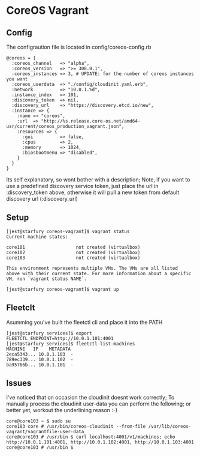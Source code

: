 CoreOS Vagrant
==============

Config
--------

The configraution file is located in config/coreos-config.rb

    @coreos = {
      :coreos_channel   => "alpha",
      :coreos_version   => ">= 308.0.1",
      :coreos_instances => 3, # UPDATE: for the number of coreos instances you want
      :coreos_userdata  => "./config/cloudinit.yaml.erb",
      :network          => "10.0.1.%d",
      :instance_index   => 101,
      :discovery_token  => nil,
      :discovery_url    => "https://discovery.etcd.io/new",
      :instance => {
        :name => "coreos",
        :url  => "http://%s.release.core-os.net/amd64-usr/current/coreos_production_vagrant.json",
        :resources => {
          :gui          => false,
          :cpus         => 2,
          :memory       => 1024,
          :biosbootmenu => "disabled",
        }
      }
    }

Its self explanatory, so wont bother with a description; Note, if you want to use a predefined discovery service token, just place the url in :discovery_token above, otherwise it will pull a new token from default discovery url (:discovery_url)

Setup
--------

    [jest@starfury coreos-vagrant]$ vagrant status
    Current machine states:
  
    core101                   not created (virtualbox)
    core102                   not created (virtualbox)
    core103                   not created (virtualbox)
  
    This environment represents multiple VMs. The VMs are all listed
    above with their current state. For more information about a specific
    VM, run `vagrant status NAME`.
  
    [jest@starfury coreos-vagrant]$ vagrant up


Fleetclt
--------

Asumming you've built the fleetctl cli and place it into the PATH

    [jest@starfury services]$ export FLEETCTL_ENDPOINT=http://10.0.1.101:4001
    [jest@starfury services]$ fleetctl list-machines
    MACHINE   IP    METADATA
    2eca5343... 10.0.1.103  -
    789ec339... 10.0.1.102  -
    ba95766b... 10.0.1.101  -

Issues
--------

I've noticed that on occasion the cloudinit doesnt work correctly; To manually process the cloudinit user-data you can perform the following; or better yet, workout the underlining reason :-)

    core@core103 ~ $ sudo su
    core103 core # /usr/bin/coreos-cloudinit --from-file /var/lib/coreos-vagrant/vagrantfile-user-data
    core@core103 # /usr/bin $ curl localhost:4001/v1/machines; echo
    http://10.0.1.101:4001, http://10.0.1.102:4001, http://10.0.1.103:4001
    core@core103 # /usr/bin $
